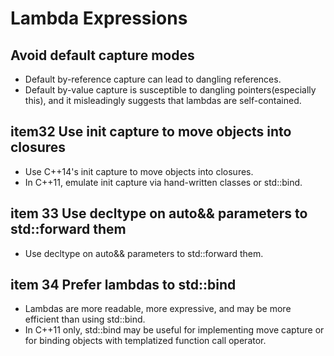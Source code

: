 # Lambda Expressions

## Avoid default capture modes

- Default by-reference capture can lead to dangling references.
- Default by-value capture is susceptible to dangling pointers(especially this), and it misleadingly suggests that lambdas are self-contained.

## item32 Use init capture to move objects into closures

- Use C++14's init capture to move objects into closures.
- In C++11, emulate init capture via hand-written classes or std::bind.

## item 33 Use decltype on auto&& parameters to std::forward them

- Use decltype on auto&& parameters to std::forward them.

## item 34 Prefer lambdas to std::bind

- Lambdas are more readable, more expressive, and may be more efficient than using std::bind.
- In C++11 only, std::bind may be useful for implementing move capture or for binding objects with templatized function call operator.
